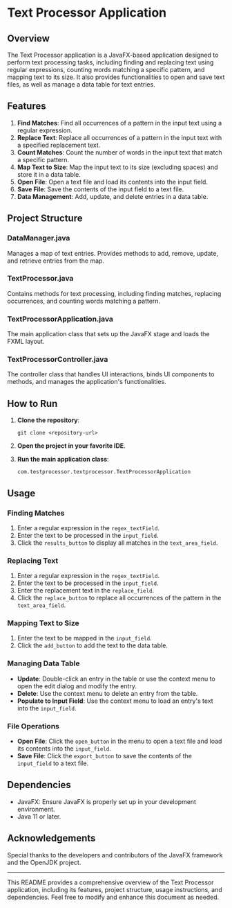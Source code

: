 
# Text Processor Application

## Overview

The Text Processor application is a JavaFX-based application designed to perform text processing tasks, including finding and replacing text using regular expressions, counting words matching a specific pattern, and mapping text to its size. It also provides functionalities to open and save text files, as well as manage a data table for text entries.

## Features

1. **Find Matches**: Find all occurrences of a pattern in the input text using a regular expression.
2. **Replace Text**: Replace all occurrences of a pattern in the input text with a specified replacement text.
3. **Count Matches**: Count the number of words in the input text that match a specific pattern.
4. **Map Text to Size**: Map the input text to its size (excluding spaces) and store it in a data table.
5. **Open File**: Open a text file and load its contents into the input field.
6. **Save File**: Save the contents of the input field to a text file.
7. **Data Management**: Add, update, and delete entries in a data table.

## Project Structure


### DataManager.java

Manages a map of text entries. Provides methods to add, remove, update, and retrieve entries from the map.

### TextProcessor.java

Contains methods for text processing, including finding matches, replacing occurrences, and counting words matching a pattern.

### TextProcessorApplication.java

The main application class that sets up the JavaFX stage and loads the FXML layout.

### TextProcessorController.java

The controller class that handles UI interactions, binds UI components to methods, and manages the application's functionalities.

## How to Run

1. **Clone the repository**:
    ```
    git clone <repository-url>
    ```

2. **Open the project in your favorite IDE**.

3. **Run the main application class**:
    ```
    com.testprocessor.textprocessor.TextProcessorApplication
    ```

## Usage

### Finding Matches

1. Enter a regular expression in the `regex_textField`.
2. Enter the text to be processed in the `input_field`.
3. Click the `results_button` to display all matches in the `text_area_field`.

### Replacing Text

1. Enter a regular expression in the `regex_textField`.
2. Enter the text to be processed in the `input_field`.
3. Enter the replacement text in the `replace_field`.
4. Click the `replace_button` to replace all occurrences of the pattern in the `text_area_field`.

### Mapping Text to Size

1. Enter the text to be mapped in the `input_field`.
2. Click the `add_button` to add the text to the data table.

### Managing Data Table

- **Update**: Double-click an entry in the table or use the context menu to open the edit dialog and modify the entry.
- **Delete**: Use the context menu to delete an entry from the table.
- **Populate to Input Field**: Use the context menu to load an entry's text into the `input_field`.

### File Operations

- **Open File**: Click the `open_button` in the menu to open a text file and load its contents into the `input_field`.
- **Save File**: Click the `export_button` to save the contents of the `input_field` to a text file.

## Dependencies

- JavaFX: Ensure JavaFX is properly set up in your development environment.
- Java 11 or later.

## Acknowledgements

Special thanks to the developers and contributors of the JavaFX framework and the OpenJDK project.

---

This README provides a comprehensive overview of the Text Processor application, including its features, project structure, usage instructions, and dependencies. Feel free to modify and enhance this document as needed.
